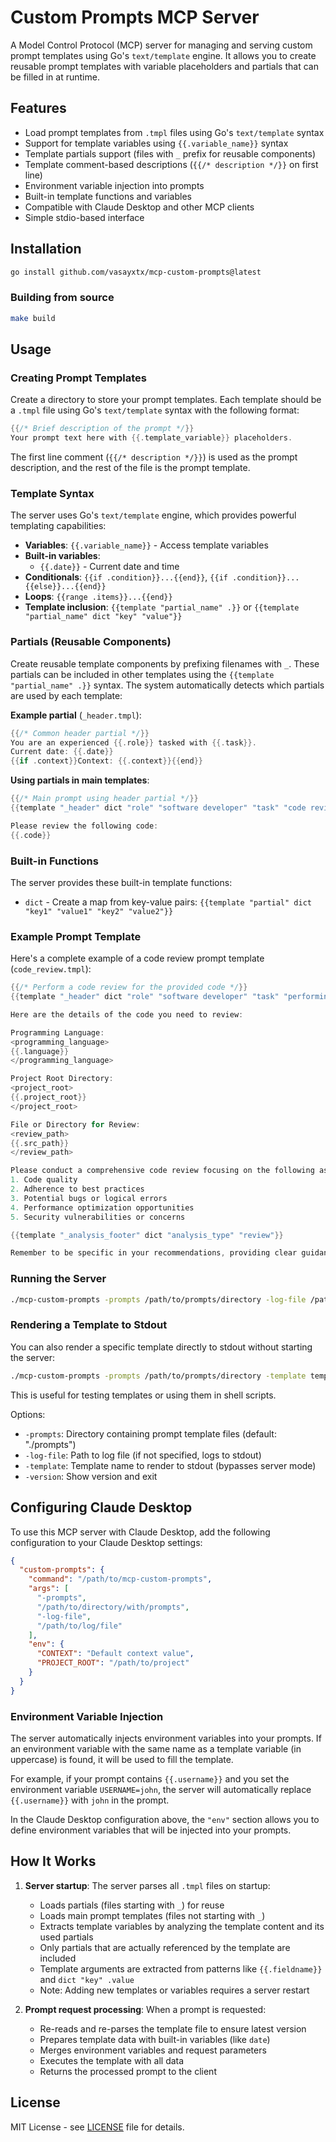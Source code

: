 # Custom Prompts MCP Server

A Model Control Protocol (MCP) server for managing and serving custom prompt templates using Go's `text/template` engine.
It allows you to create reusable prompt templates with variable placeholders and partials that can be filled in at runtime.

## Features

- Load prompt templates from `.tmpl` files using Go's `text/template` syntax
- Support for template variables using `{{.variable_name}}` syntax
- Template partials support (files with `_` prefix for reusable components)
- Template comment-based descriptions (`{{/* description */}}` on first line)
- Environment variable injection into prompts
- Built-in template functions and variables
- Compatible with Claude Desktop and other MCP clients
- Simple stdio-based interface

## Installation

```bash
go install github.com/vasayxtx/mcp-custom-prompts@latest
```

### Building from source

```bash
make build
```

## Usage

### Creating Prompt Templates

Create a directory to store your prompt templates. Each template should be a `.tmpl` file using Go's `text/template` syntax with the following format:

```go
{{/* Brief description of the prompt */}}
Your prompt text here with {{.template_variable}} placeholders.
```

The first line comment (`{{/* description */}}`) is used as the prompt description, and the rest of the file is the prompt template.

### Template Syntax

The server uses Go's `text/template` engine, which provides powerful templating capabilities:

- **Variables**: `{{.variable_name}}` - Access template variables
- **Built-in variables**: 
  - `{{.date}}` - Current date and time
- **Conditionals**: `{{if .condition}}...{{end}}`, `{{if .condition}}...{{else}}...{{end}}`
- **Loops**: `{{range .items}}...{{end}}`
- **Template inclusion**: `{{template "partial_name" .}}` or `{{template "partial_name" dict "key" "value"}}`

### Partials (Reusable Components)

Create reusable template components by prefixing filenames with `_`. These partials can be included in other templates using the `{{template "partial_name" .}}` syntax. The system automatically detects which partials are used by each template:

**Example partial** (`_header.tmpl`):
```go
{{/* Common header partial */}}
You are an experienced {{.role}} tasked with {{.task}}.
Current date: {{.date}}
{{if .context}}Context: {{.context}}{{end}}
```

**Using partials in main templates**:
```go
{{/* Main prompt using header partial */}}
{{template "_header" dict "role" "software developer" "task" "code review" "context" .context}}

Please review the following code:
{{.code}}
```

### Built-in Functions

The server provides these built-in template functions:

- `dict` - Create a map from key-value pairs: `{{template "partial" dict "key1" "value1" "key2" "value2"}}`

### Example Prompt Template

Here's a complete example of a code review prompt template (`code_review.tmpl`):

```go
{{/* Perform a code review for the provided code */}}
{{template "_header" dict "role" "software developer" "task" "performing a thorough code review" "date" .date "context" .context}}

Here are the details of the code you need to review:

Programming Language:
<programming_language>
{{.language}}
</programming_language>

Project Root Directory:
<project_root>
{{.project_root}}
</project_root>

File or Directory for Review:
<review_path>
{{.src_path}}
</review_path>

Please conduct a comprehensive code review focusing on the following aspects:
1. Code quality
2. Adherence to best practices
3. Potential bugs or logical errors
4. Performance optimization opportunities
5. Security vulnerabilities or concerns

{{template "_analysis_footer" dict "analysis_type" "review"}}

Remember to be specific in your recommendations, providing clear guidance on how to improve the code.
```

### Running the Server

```bash
./mcp-custom-prompts -prompts /path/to/prompts/directory -log-file /path/to/log/file
```

### Rendering a Template to Stdout

You can also render a specific template directly to stdout without starting the server:

```bash
./mcp-custom-prompts -prompts /path/to/prompts/directory -template template_name
```

This is useful for testing templates or using them in shell scripts.

Options:
- `-prompts`: Directory containing prompt template files (default: "./prompts")
- `-log-file`: Path to log file (if not specified, logs to stdout)
- `-template`: Template name to render to stdout (bypasses server mode)
- `-version`: Show version and exit

## Configuring Claude Desktop

To use this MCP server with Claude Desktop, add the following configuration to your Claude Desktop settings:

```json
{
  "custom-prompts": {
    "command": "/path/to/mcp-custom-prompts",
    "args": [
      "-prompts",
      "/path/to/directory/with/prompts",
      "-log-file",
      "/path/to/log/file"
    ],
    "env": {
      "CONTEXT": "Default context value",
      "PROJECT_ROOT": "/path/to/project"
    }
  }
}
```

### Environment Variable Injection

The server automatically injects environment variables into your prompts. If an environment variable with the same name as a template variable (in uppercase) is found, it will be used to fill the template.

For example, if your prompt contains `{{.username}}` and you set the environment variable `USERNAME=john`, the server will automatically replace `{{.username}}` with `john` in the prompt.

In the Claude Desktop configuration above, the `"env"` section allows you to define environment variables that will be injected into your prompts.

## How It Works

1. **Server startup**: The server parses all `.tmpl` files on startup:
   - Loads partials (files starting with `_`) for reuse
   - Loads main prompt templates (files not starting with `_`)
   - Extracts template variables by analyzing the template content and its used partials
   - Only partials that are actually referenced by the template are included
   - Template arguments are extracted from patterns like `{{.fieldname}}` and `dict "key" .value`
   - Note: Adding new templates or variables requires a server restart

2. **Prompt request processing**: When a prompt is requested:
   - Re-reads and re-parses the template file to ensure latest version
   - Prepares template data with built-in variables (like `date`)
   - Merges environment variables and request parameters
   - Executes the template with all data
   - Returns the processed prompt to the client

## License

MIT License - see [LICENSE](./LICENSE) file for details.
